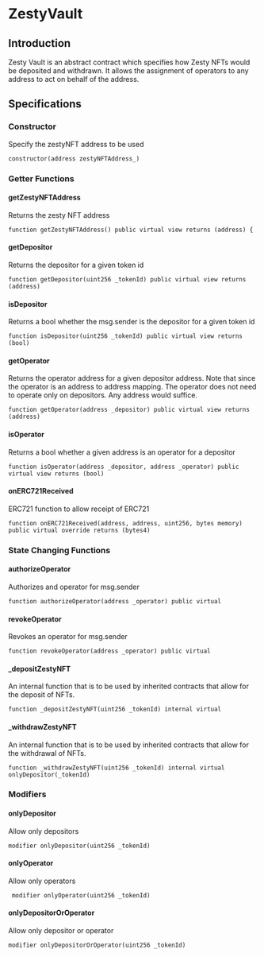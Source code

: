 # ZestyVault

## Introduction

Zesty Vault is an abstract contract which specifies how Zesty NFTs would be deposited and withdrawn. It allows the assignment of operators to any address to act on behalf of the address. 

## Specifications

### Constructor

Specify the zestyNFT address to be used

```text
constructor(address zestyNFTAddress_)
```

### Getter Functions

#### getZestyNFTAddress

Returns the zesty NFT address

```text
function getZestyNFTAddress() public virtual view returns (address) {
```

#### getDepositor

Returns the depositor for a given token id

```text
function getDepositor(uint256 _tokenId) public virtual view returns (address)
```

#### isDepositor

Returns a bool whether the msg.sender is the depositor for a given token id

```text
function isDepositor(uint256 _tokenId) public virtual view returns (bool)
```

#### getOperator

Returns the operator address for a given depositor address. Note that since the operator is an address to address mapping. The operator does not need to operate only on depositors. Any address would suffice.

```text
function getOperator(address _depositor) public virtual view returns (address)
```

#### isOperator

Returns a bool whether a given address is an operator for a depositor

```text
function isOperator(address _depositor, address _operator) public virtual view returns (bool)
```

#### onERC721Received

ERC721 function to allow receipt of ERC721

```text
function onERC721Received(address, address, uint256, bytes memory) public virtual override returns (bytes4)
```

### State Changing Functions

#### authorizeOperator

Authorizes and operator for msg.sender

```text
function authorizeOperator(address _operator) public virtual
```

#### revokeOperator

Revokes an operator for msg.sender

```text
function revokeOperator(address _operator) public virtual
```

#### \_depositZestyNFT

An internal function that is to be used by inherited contracts that allow for the deposit of NFTs.

```text
function _depositZestyNFT(uint256 _tokenId) internal virtual
```

#### \_withdrawZestyNFT

An internal function that is to be used by inherited contracts that allow for the withdrawal of NFTs.

```text
function _withdrawZestyNFT(uint256 _tokenId) internal virtual onlyDepositor(_tokenId)
```

### Modifiers

#### onlyDepositor

Allow only depositors

```text
modifier onlyDepositor(uint256 _tokenId)
```

#### onlyOperator

Allow only operators

```text
 modifier onlyOperator(uint256 _tokenId)
```

#### onlyDepositorOrOperator

Allow only depositor or operator

```text
modifier onlyDepositorOrOperator(uint256 _tokenId)
```





